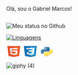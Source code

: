 Olá, sou o Gabriel Marcos!
##

![Meu status no Github](https://github-readme-stats.vercel.app/api?username=Gabriell1507&count_private=true)

[![Linguagens](https://github-readme-stats.vercel.app/api/top-langs/?username=Gabriell1507)](https://github.com/Gabriell1507/github-readme-stats)

  <div>
  <img align="center" alt="HTML" height="30" width="40" src="https://raw.githubusercontent.com/devicons/devicon/master/icons/html5/html5-original.svg">
  <img align="center" alt="CSS" height="30" width="40" src="https://raw.githubusercontent.com/devicons/devicon/master/icons/css3/css3-original.svg">
  <img align="center" alt="Python" height="30" width="40" src="https://raw.githubusercontent.com/devicons/devicon/master/icons/python/python-original.svg">
  </div>

</div>




![giphy (4)](https://user-images.githubusercontent.com/105975414/197314762-07f04d84-21a6-4b27-ab29-119517c88351.gif)
